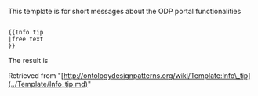 This template is for short messages about the ODP portal functionalities




```

{{Info tip
|free text
}}

```

The result is


  






Retrieved from "[http://ontologydesignpatterns.org/wiki/Template:Info\_tip](../Template/Info_tip.md)"